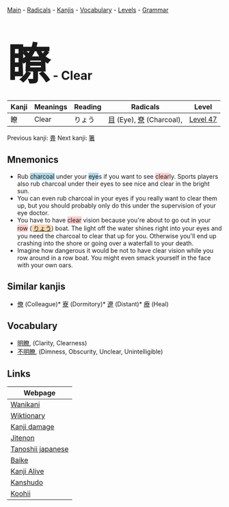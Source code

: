 <style> bigfont {font-size: 100px}</style>
[Main](../index.md) -
[Radicals](../radicals.md) -
[Kanjis](../kanjis.md) -
[Vocabulary](../vocabulary.md) -
[Levels](../levels.md) -
[Grammar](../grammar.md)
# <bigfont> 瞭</bigfont> - Clear 

| Kanji | Meanings | Reading | Radicals | Level |
| --- | --- | --- | --- | --- |
| 瞭 | Clear | りょう | [目](../radicals/目.md) (Eye), [尞](../radicals/尞.md) (Charcoal),  | [Level 47](../levels/wk_level47.md) |

Previous kanji: [畳](畳.md) Next kanji: [箸](箸.md) 

## Mnemonics
 * Rub <span style="background-color:#ADD8E6"> charcoal</span> under your <span style="background-color:#ADD8E6"> eye</span>s if you want to see <span style="background-color:#ffcccb"> clear</span>ly. Sports players also rub charcoal under their eyes to see nice and clear in the bright sun.
* You can even rub charcoal in your eyes if you really want to clear them up, but you should probably only do this under the supervision of your eye doctor.
* You have to have <span style="background-color:#ffcccb"> clear</span> vision because you're about to go out in your <span style="background-color:#ffcccb"> row</span> (<span style="background-color:#fed8b1"> [りょう](https://jisho.org/search/りょう)</span>) boat. The light off the water shines right into your eyes and you need the charcoal to clear that up for you. Otherwise you'll end up crashing into the shore or going over a waterfall to your death.
* Imagine how dangerous it would be not to have clear vision while you row around in a row boat. You might even smack yourself in the face with your own oars.


## Similar kanjis
 * [僚](僚.md) (Colleague)* [寮](寮.md) (Dormitory)* [遼](遼.md) (Distant)* [療](療.md) (Heal)


## Vocabulary
 * [明瞭](../vocabulary/瞭.md), (Clarity, Clearness)
* [不明瞭](../vocabulary/瞭.md), (Dimness, Obscurity, Unclear, Unintelligible)



## Links 

| Webpage |
| --- |
| [Wanikani          ](https://www.wanikani.com/kanji/瞭) |
| [Wiktionary        ](https://en.wiktionary.org/wiki/瞭) |
| [Kanji damage      ](http://www.kanjidamage.com/kanji/search?utf8=✓&q=瞭) |
| [Jitenon           ](https://jitenon.com/kanji/瞭) |
| [Tanoshii japanese ](https://www.tanoshiijapanese.com/dictionary/kanji.cfm?k=瞭) |
| [Baike             ](https://baike.baidu.com/item/瞭) |
| [Kanji Alive       ](https://app.kanjialive.com/瞭) |
| [Kanshudo          ](https://www.kanshudo.com/searchmn?q=瞭) |
| [Koohii            ](https://kanji.koohii.com/study/kanji/瞭) |
